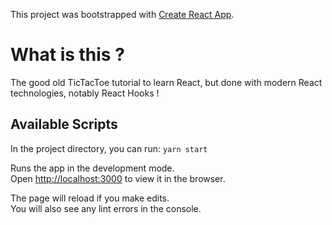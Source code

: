 This project was bootstrapped with [Create React App](https://github.com/facebook/create-react-app).

# What is this ?

The good old TicTacToe tutorial to learn React, but done with modern React technologies, notably React Hooks !

## Available Scripts

In the project directory, you can run: `yarn start`

Runs the app in the development mode.<br />
Open [http://localhost:3000](http://localhost:3000) to view it in the browser.

The page will reload if you make edits.<br />
You will also see any lint errors in the console.